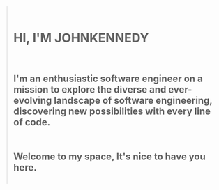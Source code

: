 
><br>
>
> # HI, I'M JOHNKENNEDY <br><br>
> 
> 
> ## I'm an enthusiastic software engineer on a mission to explore the diverse and ever-evolving landscape of software engineering, discovering new possibilities with every line of code.<br><br>
> 
> 
> ## Welcome to my space, It's nice to have you here.<br><br>
> 
> 

